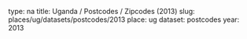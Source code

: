 type: na
title: Uganda / Postcodes / Zipcodes (2013)
slug: places/ug/datasets/postcodes/2013
place: ug
dataset: postcodes
year: 2013
